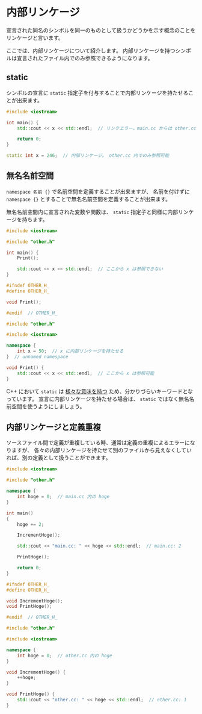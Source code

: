 # 内部リンケージ

宣言された同名のシンボルを同一のものとして扱うかどうかを示す概念のことをリンケージと言います。

ここでは、内部リンケージについて紹介します。
内部リンケージを持つシンボルは宣言されたファイル内でのみ参照できるようになります。

<!-- MEMO: ここで言うファイルとは厳密にはプリプロセス後の翻訳単位である -->

## static

シンボルの宣言に `static` 指定子を付与することで内部リンケージを持たせることが出来ます。

```cpp tab="main.cc"
#include <iostream>

int main() {
    std::cout << x << std::endl;  // リンクエラー。main.cc からは other.cc の x が参照できない。

    return 0;
}
```

```cpp tab="other.cc"
static int x = 246;  // 内部リンケージ。 other.cc 内でのみ参照可能
```

## 無名名前空間

`namespace 名前 {}` で名前空間を定義することが出来ますが、
名前を付けずに `namespace {}` とすることで無名名前空間を定義することが出来ます。

無名名前空間内に宣言された変数や関数は、 `static` 指定子と同様に内部リンケージを持ちます。

```cpp tab="main.cc"
#include <iostream>

#include "other.h"

int main() {
    Print();

    std::cout << x << std::endl;  // ここから x は参照できない
}
```

```cpp tab="other.h"
#ifndef OTHER_H_
#define OTHER_H_

void Print();

#endif  // OTHER_H_
```

```cpp tab="other.cc" hl_lines="5 6 7"
#include "other.h"

#include <iostream>

namespace {
    int x = 50;  // x に内部リンケージを持たせる
}  // unnamed namespace

void Print() {
    std::cout << x << std::endl;  // ここから x は参照可能
}
```

C++ において `static` は [様々な意味を持つ][cppreference-static] ため、分かりづらいキーワードとなっています。
宣言に内部リンケージを持たせる場合は、 `static` ではなく無名名前空間を使うようにしましょう。

[cppreference-static]: https://ja.cppreference.com/w/cpp/keyword/static

## 内部リンケージと定義重複

ソースファイル間で定義が重複している時、通常は定義の重複によるエラーになりますが、
各々の内部リンケージを持たせて別のファイルから見えなくしていれば、別の定義として扱うことができます。

```cpp tab="main.cc" hl_lines="6"
#include <iostream>

#include "other.h"

namespace {
    int hoge = 0;  // main.cc 内の hoge
}

int main()
{
    hoge += 2;

    IncrementHoge();

    std::cout << "main.cc: " << hoge << std::endl;  // main.cc: 2

    PrintHoge();

    return 0;
}
```

```cpp tab="other.h"
#ifndef OTHER_H_
#define OTHER_H_

void IncrementHoge();
void PrintHoge();

#endif  // OTHER_H_
```

```cpp tab="other.cc" hl_lines="6"
#include "other.h"

#include <iostream>

namespace {
    int hoge = 0;  // other.cc 内の hoge
}

void IncrementHoge() {
    ++hoge;
}

void PrintHoge() {
    std::cout << "other.cc: " << hoge << std::endl;  // other.cc: 1
}
```
